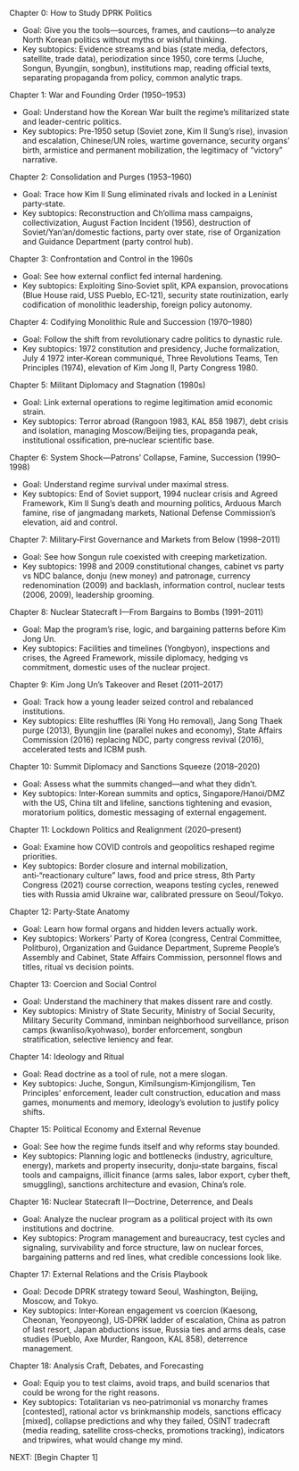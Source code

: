 Chapter 0: How to Study DPRK Politics
- Goal: Give you the tools—sources, frames, and cautions—to analyze North Korean politics without myths or wishful thinking.
- Key subtopics: Evidence streams and bias (state media, defectors, satellite, trade data), periodization since 1950, core terms (Juche, Songun, Byungjin, songbun), institutions map, reading official texts, separating propaganda from policy, common analytic traps.

Chapter 1: War and Founding Order (1950–1953)
- Goal: Understand how the Korean War built the regime’s militarized state and leader-centric politics.
- Key subtopics: Pre‑1950 setup (Soviet zone, Kim Il Sung’s rise), invasion and escalation, Chinese/UN roles, wartime governance, security organs’ birth, armistice and permanent mobilization, the legitimacy of “victory” narrative.

Chapter 2: Consolidation and Purges (1953–1960)
- Goal: Trace how Kim Il Sung eliminated rivals and locked in a Leninist party‑state.
- Key subtopics: Reconstruction and Ch’ollima mass campaigns, collectivization, August Faction Incident (1956), destruction of Soviet/Yan’an/domestic factions, party over state, rise of Organization and Guidance Department (party control hub).

Chapter 3: Confrontation and Control in the 1960s
- Goal: See how external conflict fed internal hardening.
- Key subtopics: Exploiting Sino‑Soviet split, KPA expansion, provocations (Blue House raid, USS Pueblo, EC‑121), security state routinization, early codification of monolithic leadership, foreign policy autonomy.

Chapter 4: Codifying Monolithic Rule and Succession (1970–1980)
- Goal: Follow the shift from revolutionary cadre politics to dynastic rule.
- Key subtopics: 1972 constitution and presidency, Juche formalization, July 4 1972 inter‑Korean communiqué, Three Revolutions Teams, Ten Principles (1974), elevation of Kim Jong Il, Party Congress 1980.

Chapter 5: Militant Diplomacy and Stagnation (1980s)
- Goal: Link external operations to regime legitimation amid economic strain.
- Key subtopics: Terror abroad (Rangoon 1983, KAL 858 1987), debt crisis and isolation, managing Moscow/Beijing ties, propaganda peak, institutional ossification, pre‑nuclear scientific base.

Chapter 6: System Shock—Patrons’ Collapse, Famine, Succession (1990–1998)
- Goal: Understand regime survival under maximal stress.
- Key subtopics: End of Soviet support, 1994 nuclear crisis and Agreed Framework, Kim Il Sung’s death and mourning politics, Arduous March famine, rise of jangmadang markets, National Defense Commission’s elevation, aid and control.

Chapter 7: Military‑First Governance and Markets from Below (1998–2011)
- Goal: See how Songun rule coexisted with creeping marketization.
- Key subtopics: 1998 and 2009 constitutional changes, cabinet vs party vs NDC balance, donju (new money) and patronage, currency redenomination (2009) and backlash, information control, nuclear tests (2006, 2009), leadership grooming.

Chapter 8: Nuclear Statecraft I—From Bargains to Bombs (1991–2011)
- Goal: Map the program’s rise, logic, and bargaining patterns before Kim Jong Un.
- Key subtopics: Facilities and timelines (Yongbyon), inspections and crises, the Agreed Framework, missile diplomacy, hedging vs commitment, domestic uses of the nuclear project.

Chapter 9: Kim Jong Un’s Takeover and Reset (2011–2017)
- Goal: Track how a young leader seized control and rebalanced institutions.
- Key subtopics: Elite reshuffles (Ri Yong Ho removal), Jang Song Thaek purge (2013), Byungjin line (parallel nukes and economy), State Affairs Commission (2016) replacing NDC, party congress revival (2016), accelerated tests and ICBM push.

Chapter 10: Summit Diplomacy and Sanctions Squeeze (2018–2020)
- Goal: Assess what the summits changed—and what they didn’t.
- Key subtopics: Inter‑Korean summits and optics, Singapore/Hanoi/DMZ with the US, China tilt and lifeline, sanctions tightening and evasion, moratorium politics, domestic messaging of external engagement.

Chapter 11: Lockdown Politics and Realignment (2020–present)
- Goal: Examine how COVID controls and geopolitics reshaped regime priorities.
- Key subtopics: Border closure and internal mobilization, anti‑“reactionary culture” laws, food and price stress, 8th Party Congress (2021) course correction, weapons testing cycles, renewed ties with Russia amid Ukraine war, calibrated pressure on Seoul/Tokyo.

Chapter 12: Party‑State Anatomy
- Goal: Learn how formal organs and hidden levers actually work.
- Key subtopics: Workers’ Party of Korea (congress, Central Committee, Politburo), Organization and Guidance Department, Supreme People’s Assembly and Cabinet, State Affairs Commission, personnel flows and titles, ritual vs decision points.

Chapter 13: Coercion and Social Control
- Goal: Understand the machinery that makes dissent rare and costly.
- Key subtopics: Ministry of State Security, Ministry of Social Security, Military Security Command, inminban neighborhood surveillance, prison camps (kwanliso/kyohwaso), border enforcement, songbun stratification, selective leniency and fear.

Chapter 14: Ideology and Ritual
- Goal: Read doctrine as a tool of rule, not a mere slogan.
- Key subtopics: Juche, Songun, Kimilsungism‑Kimjongilism, Ten Principles’ enforcement, leader cult construction, education and mass games, monuments and memory, ideology’s evolution to justify policy shifts.

Chapter 15: Political Economy and External Revenue
- Goal: See how the regime funds itself and why reforms stay bounded.
- Key subtopics: Planning logic and bottlenecks (industry, agriculture, energy), markets and property insecurity, donju‑state bargains, fiscal tools and campaigns, illicit finance (arms sales, labor export, cyber theft, smuggling), sanctions architecture and evasion, China’s role.

Chapter 16: Nuclear Statecraft II—Doctrine, Deterrence, and Deals
- Goal: Analyze the nuclear program as a political project with its own institutions and doctrine.
- Key subtopics: Program management and bureaucracy, test cycles and signaling, survivability and force structure, law on nuclear forces, bargaining patterns and red lines, what credible concessions look like.

Chapter 17: External Relations and the Crisis Playbook
- Goal: Decode DPRK strategy toward Seoul, Washington, Beijing, Moscow, and Tokyo.
- Key subtopics: Inter‑Korean engagement vs coercion (Kaesong, Cheonan, Yeonpyeong), US‑DPRK ladder of escalation, China as patron of last resort, Japan abductions issue, Russia ties and arms deals, case studies (Pueblo, Axe Murder, Rangoon, KAL 858), deterrence management.

Chapter 18: Analysis Craft, Debates, and Forecasting
- Goal: Equip you to test claims, avoid traps, and build scenarios that could be wrong for the right reasons.
- Key subtopics: Totalitarian vs neo‑patrimonial vs monarchy frames [contested], rational actor vs brinkmanship models, sanctions efficacy [mixed], collapse predictions and why they failed, OSINT tradecraft (media reading, satellite cross‑checks, promotions tracking), indicators and tripwires, what would change my mind.

NEXT: [Begin Chapter 1]

